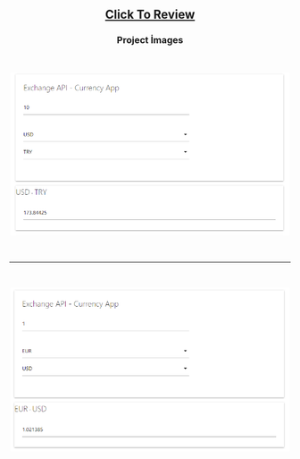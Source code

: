 <h2 align="center"><a href="https://atifsimsek.github.io/Html-Css-Js-Projects/JavaScript%20Project/03%20-%20Exchange%20Rates%20API/">Click To Review</a> </h2>

<h3 align="center">Project İmages</h3>
<br/>


<p align="center"><img  src="img/img-1.png"  width="500" ></p>

<br/>

---

<br/>

<p align="center"><img src="img/img-2.png"  width="500" ></p>

